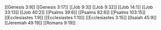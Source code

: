[[Genesis 3:9]]
[[Genesis 3:17]]
[[Job 9:3]]
[[Job 9:32]]
[[Job 14:1]]
[[Job 33:13]]
[[Job 40:2]]
[[Psalms 39:6]]
[[Psalms 82:6]]
[[Psalms 103:15]]
[[Ecclesiastes 1:9]]
[[Ecclesiastes 1:10]]
[[Ecclesiastes 3:15]]
[[Isaiah 45:9]]
[[Jeremiah 49:19]]
[[Romans 9:19]]
